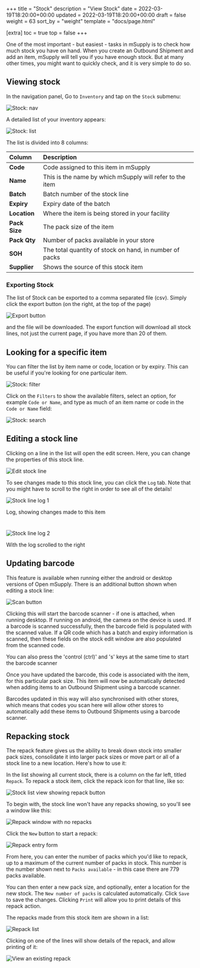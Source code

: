 +++
title = "Stock"
description = "View Stock"
date = 2022-03-19T18:20:00+00:00
updated = 2022-03-19T18:20:00+00:00
draft = false
weight = 63
sort_by = "weight"
template = "docs/page.html"

[extra]
toc = true
top = false
+++

One of the most important - but easiest - tasks in mSupply is to check how much stock you have on hand. When you create an Outbound Shipment and add an item, mSupply will tell you if you have enough stock. But at many other times, you might want to quickly check, and it is very simple to do so.

## Viewing stock

In the navigation panel, Go to `Inventory` and tap on the `Stock` submenu:

![Stock: nav](/docs/inventory/images/stock_gotostock.png)

A detailed list of your inventory appears:

![Stock: list](/docs/inventory/images/stock_viewstock.png)

The list is divided into 8 columns:

| Column      | Description                      |
| :---------- | :------------------------------- |
| **Code**    | Code assigned to this item in mSupply         |
| **Name**    | This is the name by which mSupply will refer to the item                  |
| **Batch**    | Batch number of the stock line |
| **Expiry**    | Expiry date of the batch |
| **Location**    | Where the item is being stored in your facility |
| **Pack Size**    | The pack size of the item |
| **Pack Qty**    | Number of packs available in your store |
| **SOH**    | The total quantity of stock on hand, in number of packs |
| **Supplier**    | Shows the source of this stock item |


### Exporting Stock

The list of Stock can be exported to a comma separated file (csv). Simply click the export button (on the right, at the top of the page)

![Export button](/docs/inventory/images/export.png)

and the file will be downloaded. The export function will download all stock lines, not just the current page, if you have more than 20 of them.

## Looking for a specific item

You can filter the list by item name or code, location or by expiry. This can be useful if you're looking for one particular item.

![Stock: filter](/docs/inventory/images/stock_filter.png)

Click on the `Filters` to show the available filters, select an option, for example `Code or Name`, and type as much of an item name or code in the `Code or Name` field:

![Stock: search](/docs/inventory/images/stock_search.gif)

## Editing a stock line

Clicking on a line in the list will open the edit screen. Here, you can change the properties of this stock line.

![Edit stock line](/docs/inventory/images/stock_edit_line.png)

To see changes made to this stock line, you can click the `Log` tab. Note that you might have to scroll to the right in order to see all of the details!

![Stock line log 1](/docs/inventory/images/stock_line_edit_log_1.png)

<div class="imagetitle" style="margin-bottom: 40px;">Log, showing changes made to this item</div>

![Stock line log 2](/docs/inventory/images/stock_line_edit_log_2.png)

<div class="imagetitle">With the log scrolled to the right</div>

## Updating barcode

This feature is available when running either the android or desktop versions of Open mSupply.
There is an additional button shown when editing a stock line:

![Scan button](/docs/inventory/images/stock-line-edit-scan.png)

Clicking this will start the barcode scanner - if one is attached, when running desktop. If running on android, the camera on the device is used.
If a barcode is scanned successfully, then the barcode field is populated with the scanned value. If a QR code which has a batch and expiry information is scanned, then these fields on the stock edit window are also populated from the scanned code.

<div class="tip">You can also press the 'control (ctrl)' and 's' keys at the same time to start the barcode scanner</div>

Once you have updated the barcode, this code is associated with the item, for this particular pack size. This item will now be automatically detected when adding items to an Outbound Shipment using a barcode scanner.

Barcodes updated in this way will also synchronised with other stores, which means that codes you scan here will allow other stores to automatically add these items to Outbound Shipments using a barcode scanner.

## Repacking stock

The repack feature gives us the ability to break down stock into smaller pack sizes, consolidate it into larger pack sizes or move part or all of a stock line to a new location. Here's how to use it:

In the list showing all current stock, there is a column on the far left, titled `Repack`. To repack a stock item, click the repack icon for that line, like so:

![Stock list view showing repack button](/docs/inventory/images/stock-list-view-repack.png)

To begin with, the stock line won't have any repacks showing, so you'll see a window like this:

![Repack window with no repacks](/docs/inventory/images/repack-no-repacks.png)

Click the `New` button to start a repack:

![Repack entry form](/docs/inventory/images/repack-enter.png)

From here, you can enter the number of packs which you'd like to repack, up to a maximum of the current number of packs in stock. This number is the number shown next to `Packs available` - in this case there are 779 packs available.

You can then enter a new pack size, and optionally, enter a location for the new stock. The `New number of packs` is calculated automatically.
Click `Save` to save the changes. Clicking `Print` will allow you to print details of this repack action.

The repacks made from this stock item are shown in a list:

![Repack list](/docs/inventory/images/repack-list.png)

Clicking on one of the lines will show details of the repack, and allow printing of it:

![View an existing repack](/docs/inventory/images/repack-view.png)